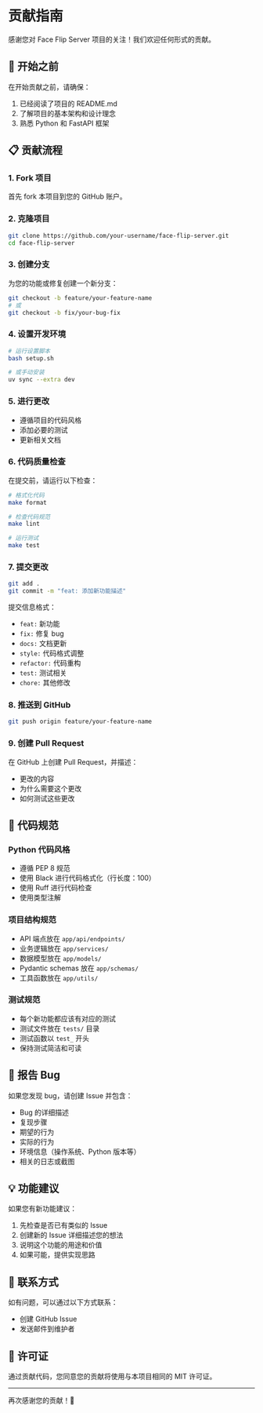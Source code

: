 # 贡献指南

感谢您对 Face Flip Server 项目的关注！我们欢迎任何形式的贡献。

## 🚀 开始之前

在开始贡献之前，请确保：

1. 已经阅读了项目的 README.md
2. 了解项目的基本架构和设计理念
3. 熟悉 Python 和 FastAPI 框架

## 📋 贡献流程

### 1. Fork 项目

首先 fork 本项目到您的 GitHub 账户。

### 2. 克隆项目

```bash
git clone https://github.com/your-username/face-flip-server.git
cd face-flip-server
```

### 3. 创建分支

为您的功能或修复创建一个新分支：

```bash
git checkout -b feature/your-feature-name
# 或
git checkout -b fix/your-bug-fix
```

### 4. 设置开发环境

```bash
# 运行设置脚本
bash setup.sh

# 或手动安装
uv sync --extra dev
```

### 5. 进行更改

- 遵循项目的代码风格
- 添加必要的测试
- 更新相关文档

### 6. 代码质量检查

在提交前，请运行以下检查：

```bash
# 格式化代码
make format

# 检查代码规范
make lint

# 运行测试
make test
```

### 7. 提交更改

```bash
git add .
git commit -m "feat: 添加新功能描述"
```

提交信息格式：
- `feat:` 新功能
- `fix:` 修复 bug
- `docs:` 文档更新
- `style:` 代码格式调整
- `refactor:` 代码重构
- `test:` 测试相关
- `chore:` 其他修改

### 8. 推送到 GitHub

```bash
git push origin feature/your-feature-name
```

### 9. 创建 Pull Request

在 GitHub 上创建 Pull Request，并描述：
- 更改的内容
- 为什么需要这个更改
- 如何测试这些更改

## 📝 代码规范

### Python 代码风格

- 遵循 PEP 8 规范
- 使用 Black 进行代码格式化（行长度：100）
- 使用 Ruff 进行代码检查
- 使用类型注解

### 项目结构规范

- API 端点放在 `app/api/endpoints/`
- 业务逻辑放在 `app/services/`
- 数据模型放在 `app/models/`
- Pydantic schemas 放在 `app/schemas/`
- 工具函数放在 `app/utils/`

### 测试规范

- 每个新功能都应该有对应的测试
- 测试文件放在 `tests/` 目录
- 测试函数以 `test_` 开头
- 保持测试简洁和可读

## 🐛 报告 Bug

如果您发现 bug，请创建 Issue 并包含：

- Bug 的详细描述
- 复现步骤
- 期望的行为
- 实际的行为
- 环境信息（操作系统、Python 版本等）
- 相关的日志或截图

## 💡 功能建议

如果您有新功能建议：

1. 先检查是否已有类似的 Issue
2. 创建新的 Issue 详细描述您的想法
3. 说明这个功能的用途和价值
4. 如果可能，提供实现思路

## 📧 联系方式

如有问题，可以通过以下方式联系：

- 创建 GitHub Issue
- 发送邮件到维护者

## 📄 许可证

通过贡献代码，您同意您的贡献将使用与本项目相同的 MIT 许可证。

---

再次感谢您的贡献！🎉

